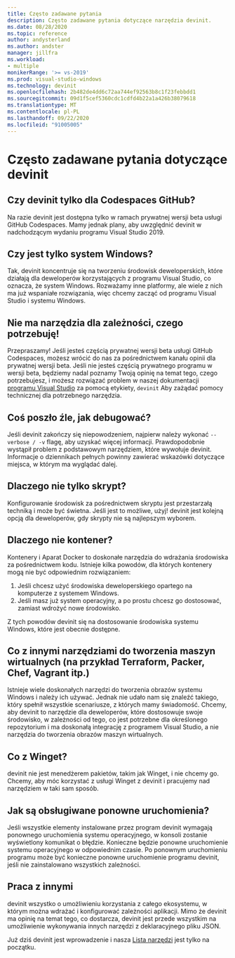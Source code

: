 ```yaml
---
title: Często zadawane pytania
description: Często zadawane pytania dotyczące narzędzia devinit.
ms.date: 08/28/2020
ms.topic: reference
author: andysterland
ms.author: andster
manager: jillfra
ms.workload:
- multiple
monikerRange: '>= vs-2019'
ms.prod: visual-studio-windows
ms.technology: devinit
ms.openlocfilehash: 2b482de4dd6c72aa744ef92563b8c1f23febbdd1
ms.sourcegitcommit: 09d1f5cef5360cdc1cdfd4b22a1a426b38079618
ms.translationtype: MT
ms.contentlocale: pl-PL
ms.lasthandoff: 09/22/2020
ms.locfileid: "91005005"
---
```

# <a name="frequently-asked-questions-for-devinit"></a>Często zadawane pytania dotyczące devinit

## <a name="is-devinit-just-for-github-codespaces"></a>Czy devinit tylko dla Codespaces GitHub?

Na razie devinit jest dostępna tylko w ramach prywatnej wersji beta usługi GitHub Codespaces. Mamy jednak plany, aby uwzględnić devinit w nadchodzącym wydaniu programu Visual Studio 2019.

## <a name="is-it-windows-only"></a>Czy jest tylko system Windows?
Tak, devinit koncentruje się na tworzeniu środowisk deweloperskich, które działają dla deweloperów korzystających z programu Visual Studio, co oznacza, że system Windows. Rozważamy inne platformy, ale wiele z nich ma już wspaniałe rozwiązania, więc chcemy zacząć od programu Visual Studio i systemu Windows.

## <a name="theres-no-tool-for-the-dependency-i-need"></a>Nie ma narzędzia dla zależności, czego potrzebuję!

Przepraszamy! Jeśli jesteś częścią prywatnej wersji beta usługi GitHub Codespaces, możesz wrócić do nas za pośrednictwem kanału opinii dla prywatnej wersji beta. Jeśli nie jesteś częścią prywatnego programu w wersji beta, będziemy nadal poznamy Twoją opinię na temat tego, czego potrzebujesz, i możesz rozwiązać problem w naszej dokumentacji [programu Visual Studio](https://github.com/MicrosoftDocs/visualstudio-docs/) za pomocą etykiety, `devinit` Aby zażądać pomocy technicznej dla potrzebnego narzędzia.

## <a name="something-went-wrong-how-do-i-debug"></a>Coś poszło źle, jak debugować?

Jeśli devinit zakończy się niepowodzeniem, najpierw należy wykonać `--verbose / -v` flagę, aby uzyskać więcej informacji. Prawdopodobnie wystąpił problem z podstawowym narzędziem, które wywołuje devinit. Informacje o dziennikach pełnych powinny zawierać wskazówki dotyczące miejsca, w którym ma wyglądać dalej.

## <a name="why-not-just-a-script"></a>Dlaczego nie tylko skrypt?

Konfigurowanie środowisk za pośrednictwem skryptu jest przestarzałą techniką i może być świetna. Jeśli jest to możliwe, użyj! devinit jest kolejną opcją dla deweloperów, gdy skrypty nie są najlepszym wyborem.

## <a name="why-not-a-container"></a>Dlaczego nie kontener?

Kontenery i Aparat Docker to doskonałe narzędzia do wdrażania środowiska za pośrednictwem kodu. Istnieje kilka powodów, dla których kontenery mogą nie być odpowiednim rozwiązaniem:

1. Jeśli chcesz użyć środowiska deweloperskiego opartego na komputerze z systemem Windows.
1. Jeśli masz już system operacyjny, a po prostu chcesz go dostosować, zamiast wdrożyć nowe środowisko.

Z tych powodów devinit się na dostosowanie środowiska systemu Windows, które jest obecnie dostępne.

## <a name="what-about-other-vm-creation-tools-for-example-terraform-packer-chef-vagrant-etc"></a>Co z innymi narzędziami do tworzenia maszyn wirtualnych (na przykład Terraform, Packer, Chef, Vagrant itp.)

Istnieje wiele doskonałych narzędzi do tworzenia obrazów systemu Windows i należy ich używać. Jednak nie udało nam się znaleźć takiego, który spełnił wszystkie scenariusze, z których mamy świadomość. Chcemy, aby devinit to narzędzie dla deweloperów, które dostosowuje swoje środowisko, w zależności od tego, co jest potrzebne dla określonego repozytorium i ma doskonałą integrację z programem Visual Studio, a nie narzędzia do tworzenia obrazów maszyn wirtualnych.

## <a name="what-about-winget"></a>Co z Winget?

devinit nie jest menedżerem pakietów, takim jak Winget, i nie chcemy go. Chcemy, aby móc korzystać z usługi Winget z devinit i pracujemy nad narzędziem w taki sam sposób.

## <a name="how-are-restarts-handled"></a>Jak są obsługiwane ponowne uruchomienia?

Jeśli wszystkie elementy instalowane przez program devinit wymagają ponownego uruchomienia systemu operacyjnego, w konsoli zostanie wyświetlony komunikat o błędzie. Konieczne będzie ponowne uruchomienie systemu operacyjnego w odpowiednim czasie. Po ponownym uruchomieniu programu może być konieczne ponowne uruchomienie programu devinit, jeśli nie zainstalowano wszystkich zależności.

## <a name="working-with-others"></a>Praca z innymi

devinit wszystko o umożliwieniu korzystania z całego ekosystemu, w którym można wdrażać i konfigurować zależności aplikacji. Mimo że devinit ma opinię na temat tego, co dostarcza, devinit jest przede wszystkim na umożliwienie wykonywania innych narzędzi z deklaracyjnego pliku JSON.

Już dziś devinit jest wprowadzenie i nasza [Lista narzędzi](devinit-tool-list.md) jest tylko na początku.
